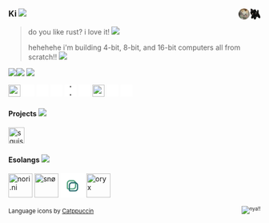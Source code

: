 ### Ki ![](https://nukocities.neocities.org/nuko/act/cat432.gif) [<img align="right" src="b-removebg-preview (1).png" width="22" height="22" title="matching cat w/labricecat!">](https://github.com/LabRicecat) [<img align="right" src="toro2.png" width="22px" height="22px" title="matching toro w/dvnlx!">](https://github.com/dvnlx)
> do you like rust? i love it! <img src="https://nukocities.neocities.org/nuko/act/cat89.gif">
>
> hehehehe i'm building 4-bit, 8-bit, and 16-bit computers all from scratch!! ![](https://nukocities.neocities.org/nuko/act/cat30.gif)

![](https://nukocities.neocities.org/nuko/sets/cat158.gif)![](https://nukocities.neocities.org/nuko/sets/cat159.gif)
![](https://nukocities.neocities.org/nuko/sets/cat326.gif)

[<img src="https://raw.githubusercontent.com/catppuccin/vscode-icons/main/icons/racket.svg" width="24px" height="24px">](https://racket-lang.org/)
[<img src="https://raw.githubusercontent.com/catppuccin/vscode-icons/main/icons/clojure.svg" width="24px" height="24px">](https://clojure.org/)
[<img src="https://raw.githubusercontent.com/catppuccin/vscode-icons/main/icons/rust.svg" width="24px" height="24px">](https://www.rust-lang.org/)
[<img src="https://raw.githubusercontent.com/catppuccin/vscode-icons/main/icons/lua.svg" width="24px" height="24px">](https://www.lua.org/)
[<img src="https://raw.githubusercontent.com/catppuccin/vscode-icons/main/icons/python.svg" width="24px" height="24px">](https://www.python.org/)
[<img src="https://raw.githubusercontent.com/catppuccin/vscode-icons/main/icons/typescript.svg" width="24px" height="24px">](https://www.typescriptlang.org/)
[<img src="https://raw.githubusercontent.com/catppuccin/vscode-icons/main/icons/kotlin.svg" width="24px" height="24px">](https://www.kotlinlang.org/)
[<img src="https://raw.githubusercontent.com/catppuccin/vscode-icons/main/icons/cpp.svg" width="24px" height="24px">](https://en.wikipedia.org/wiki/C%2B%2B)
[<img src="https://raw.githubusercontent.com/catppuccin/vscode-icons/main/icons/haskell.svg" width="24px" height="24px">](https://www.haskell.org/)

#### Projects ![](https://nukocities.neocities.org/nuko/act/cat163.gif)

[<img title="squish" src="https://github.com/mkukiro/squish/blob/main/.meow/sqsh.svg" width="32" height="32">](https://github.com/mkukiro/squish)

#### Esolangs ![](https://nukocities.neocities.org/nuko/act/cat491.gif)
[<img title="nori.ni" src="https://github.com/mkukiro/nori.ni/blob/main/.meow/nori.fi.svg" width="48" height="48">](https://github.com/mkukiro/nori.ni)
[<img title="snø" src="https://github.com/mkukiro/sno/blob/main/.meow/snø.svg" width="48" height="48">](https://github.com/mkukiro/sno)
[<img title="nori.io" src="noriioicon.svg" width="48px" height="48px">](https://github.com/mkukiro/nori.io)
[<img title="oryx" src="https://github.com/mkukiro/oryx/blob/main/.meow/oryx.svg" width="48px" height="48px">](https://github.com/mkukiro/oryx)

<sup>Language icons by [Catppuccin](https://github.com/catppuccin/vscode-icons)<sup/>
[<img title="nya!!" align="right" src="https://images-wixmp-ed30a86b8c4ca887773594c2.wixmp.com/f/8d4c4798-abad-43ed-90ff-ea5105a844a1/d9apmq7-d2954add-75ff-4d5f-abc2-c538eb58f48a.gif?token=eyJ0eXAiOiJKV1QiLCJhbGciOiJIUzI1NiJ9.eyJzdWIiOiJ1cm46YXBwOjdlMGQxODg5ODIyNjQzNzNhNWYwZDQxNWVhMGQyNmUwIiwiaXNzIjoidXJuOmFwcDo3ZTBkMTg4OTgyMjY0MzczYTVmMGQ0MTVlYTBkMjZlMCIsIm9iaiI6W1t7InBhdGgiOiJcL2ZcLzhkNGM0Nzk4LWFiYWQtNDNlZC05MGZmLWVhNTEwNWE4NDRhMVwvZDlhcG1xNy1kMjk1NGFkZC03NWZmLTRkNWYtYWJjMi1jNTM4ZWI1OGY0OGEuZ2lmIn1dXSwiYXVkIjpbInVybjpzZXJ2aWNlOmZpbGUuZG93bmxvYWQiXX0.VtRSLokuYEx63gKG3coHYT5J26c1SpI0PL0he4QWGkE">](https://www.deviantart.com/rnorals/gallery)
